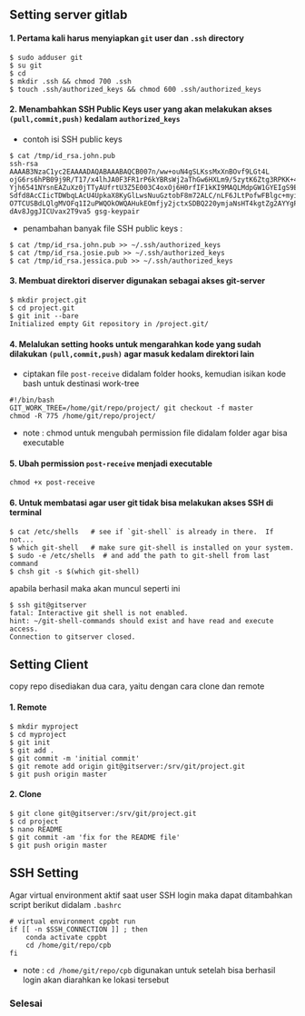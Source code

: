 ## Setting server gitlab
#### 1. Pertama kali harus menyiapkan `git` user dan `.ssh` directory
```
$ sudo adduser git
$ su git
$ cd
$ mkdir .ssh && chmod 700 .ssh
$ touch .ssh/authorized_keys && chmod 600 .ssh/authorized_keys
```

#### 2. Menambahkan SSH Public Keys user yang akan melakukan akses `(pull,commit,push)` kedalam `authorized_keys`
- contoh isi SSH public keys
```
$ cat /tmp/id_rsa.john.pub
ssh-rsa AAAAB3NzaC1yc2EAAAADAQABAAABAQCB007n/ww+ouN4gSLKssMxXnBOvf9LGt4L
ojG6rs6hPB09j9R/T17/x4lhJA0F3FR1rP6kYBRsWj2aThGw6HXLm9/5zytK6Ztg3RPKK+4k
Yjh6541NYsnEAZuXz0jTTyAUfrtU3Z5E003C4oxOj6H0rfIF1kKI9MAQLMdpGW1GYEIgS9Ez
Sdfd8AcCIicTDWbqLAcU4UpkaX8KyGlLwsNuuGztobF8m72ALC/nLF6JLtPofwFBlgc+myiv
O7TCUSBdLQlgMVOFq1I2uPWQOkOWQAHukEOmfjy2jctxSDBQ220ymjaNsHT4kgtZg2AYYgPq
dAv8JggJICUvax2T9va5 gsg-keypair
```
- penambahan banyak file SSH public keys :
```
$ cat /tmp/id_rsa.john.pub >> ~/.ssh/authorized_keys
$ cat /tmp/id_rsa.josie.pub >> ~/.ssh/authorized_keys
$ cat /tmp/id_rsa.jessica.pub >> ~/.ssh/authorized_keys
```

#### 3. Membuat direktori diserver digunakan sebagai akses git-server
```
$ mkdir project.git
$ cd project.git
$ git init --bare
Initialized empty Git repository in /project.git/
```


#### 4. Melalukan setting hooks untuk mengarahkan kode yang sudah dilakukan `(pull,commit,push)` agar masuk kedalam direktori lain
- ciptakan file `post-receive` didalam folder hooks, kemudian isikan kode bash untuk destinasi work-tree
```
#!/bin/bash
GIT_WORK_TREE=/home/git/repo/project/ git checkout -f master
chmod -R 775 /home/git/repo/project/
```
* note : chmod untuk mengubah permission file didalam folder agar bisa executable

#### 5. Ubah permission `post-receive`  menjadi executable
```
chmod +x post-receive
```

#### 6. Untuk membatasi agar user git tidak bisa melakukan akses SSH di terminal
```
$ cat /etc/shells   # see if `git-shell` is already in there.  If not...
$ which git-shell   # make sure git-shell is installed on your system.
$ sudo -e /etc/shells  # and add the path to git-shell from last command
$ chsh git -s $(which git-shell)
```
apabila berhasil maka akan muncul seperti ini
```
$ ssh git@gitserver
fatal: Interactive git shell is not enabled.
hint: ~/git-shell-commands should exist and have read and execute access.
Connection to gitserver closed.
```

## Setting Client
copy repo disediakan dua cara, yaitu dengan cara clone dan remote

#### 1. Remote
```
$ mkdir myproject
$ cd myproject
$ git init
$ git add .
$ git commit -m 'initial commit'
$ git remote add origin git@gitserver:/srv/git/project.git
$ git push origin master
```

#### 2. Clone
```
$ git clone git@gitserver:/srv/git/project.git
$ cd project
$ nano README
$ git commit -am 'fix for the README file'
$ git push origin master
```

## SSH Setting
Agar virtual environment aktif saat user SSH login maka dapat ditambahkan script berikut didalam `.bashrc`
```
# virtual environment cppbt run
if [[ -n $SSH_CONNECTION ]] ; then
    conda activate cppbt
    cd /home/git/repo/cpb
fi
```

* note : `cd /home/git/repo/cpb` digunakan untuk setelah bisa berhasil login akan diarahkan ke lokasi tersebut

### Selesai